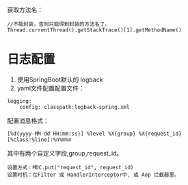 #

获取方法名：

```
//不能封装，否则只能得到封装的方法名了。
Thread.currentThread().getStackTrace()[1].getMethodName()
```

# 日志配置
1. 使用SpringBoot默认的 logback
2. yaml文件配置配置文件：

```
logging:
    config: classpath:logback-spring.xml
```

配置消息格式：
```
[%d{yyyy-MM-dd HH:mm:ss}] %level %X{group} %X{request_id} [%class:%line]:%n%m%n
```

其中有两个自定义字段,group,request_id。
    
    设置方式：MDC.put("request_id", request_id)
    设置时机：在Filter 或 HandlerInterceptor中, 或 Aop 拦截器里。
